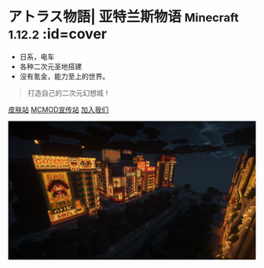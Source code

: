 # アトラス物語| 亚特兰斯物语 <small>Minecraft 1.12.2</small> :id=cover

- 日系，电车
- 各种二次元圣地搭建
- 没有<large>氪金</large>，能力至上的世界。

> 打造自己的二次元幻想城！

[皮肤站](https://mc.kamikuz.cn)
[MCMOD宣传站](https://play.mcmod.cn/sv20182663.html)
[加入我们](#get-started)

![background](assets/images/bg.png)

